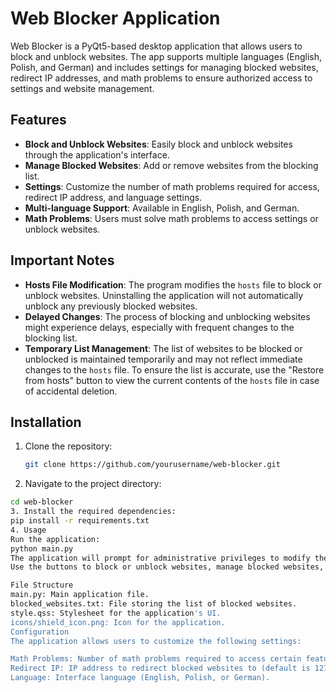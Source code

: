 # Web Blocker Application

Web Blocker is a PyQt5-based desktop application that allows users to block and unblock websites. The app supports multiple languages (English, Polish, and German) and includes settings for managing blocked websites, redirect IP addresses, and math problems to ensure authorized access to settings and website management.

## Features

- **Block and Unblock Websites**: Easily block and unblock websites through the application's interface.
- **Manage Blocked Websites**: Add or remove websites from the blocking list.
- **Settings**: Customize the number of math problems required for access, redirect IP address, and language settings.
- **Multi-language Support**: Available in English, Polish, and German.
- **Math Problems**: Users must solve math problems to access settings or unblock websites.

## Important Notes

- **Hosts File Modification**: The program modifies the `hosts` file to block or unblock websites. Uninstalling the application will not automatically unblock any previously blocked websites.
- **Delayed Changes**: The process of blocking and unblocking websites might experience delays, especially with frequent changes to the blocking list. 
- **Temporary List Management**: The list of websites to be blocked or unblocked is maintained temporarily and may not reflect immediate changes to the `hosts` file. To ensure the list is accurate, use the "Restore from hosts" button to view the current contents of the `hosts` file in case of accidental deletion.

## Installation

1. Clone the repository:
   ```sh
   git clone https://github.com/yourusername/web-blocker.git
2. Navigate to the project directory:
```sh
cd web-blocker
3. Install the required dependencies:
pip install -r requirements.txt
4. Usage
Run the application:
python main.py
The application will prompt for administrative privileges to modify the hosts file.
Use the buttons to block or unblock websites, manage blocked websites, or access settings.

File Structure
main.py: Main application file.
blocked_websites.txt: File storing the list of blocked websites.
style.qss: Stylesheet for the application's UI.
icons/shield_icon.png: Icon for the application.
Configuration
The application allows users to customize the following settings:

Math Problems: Number of math problems required to access certain features.
Redirect IP: IP address to redirect blocked websites to (default is 127.0.0.1).
Language: Interface language (English, Polish, or German).
